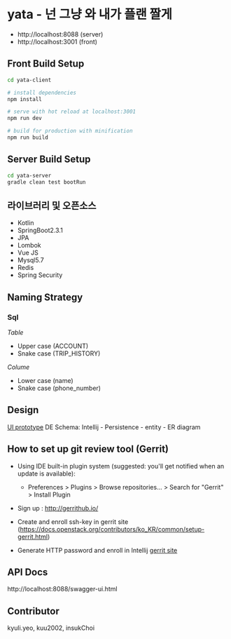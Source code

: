 yata - 넌 그냥 와 내가 플랜 짤게
==========================

- http://localhost:8088 (server)
- http://localhost:3001 (front)

## Front Build Setup

``` bash
cd yata-client

# install dependencies
npm install

# serve with hot reload at localhost:3001
npm run dev

# build for production with minification
npm run build
```

## Server Build Setup

``` bash
cd yata-server
gradle clean test bootRun
```

## 라이브러리 및 오픈소스
- Kotlin
- SpringBoot2.3.1
- JPA
- Lombok
- Vue JS
- Mysql5.7
- Redis
- Spring Security


## Naming Strategy
### Sql
*Table*
- Upper case (ACCOUNT)
- Snake case (TRIP_HISTORY)

*Colume*
- Lower case (name)
- Snake case (phone_number)

## Design
[UI prototype](https://ovenapp.io/project/vFFGagJRoYYKO5LvQ92xoJNVsB7pb7SP#zVfq7)
DE Schema: Intellij - Persistence - entity - ER diagram

## How to set up git review tool (Gerrit)

- Using IDE built-in plugin system (suggested: you'll get notified when an update is available):
  - Preferences > Plugins > Browse repositories... > Search for "Gerrit" > Install Plugin

- Sign up : http://gerrithub.io/
- Create and enroll ssh-key in gerrit site (https://docs.openstack.org/contributors/ko_KR/common/setup-gerrit.html)
- Generate HTTP password and enroll in Intellij 
[gerrit site](https://review.gerrithub.io/admin/repos/insukChoi/yata)

## API Docs
http://localhost:8088/swagger-ui.html

## Contributor
kyuli.yeo, kuu2002, insukChoi

